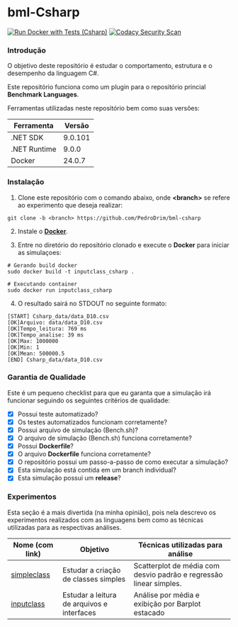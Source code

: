 # bml-Csharp

[![Run Docker with Tests (Csharp)](https://github.com/PedroDrim/bml-csharp/actions/workflows/dotnet.yml/badge.svg?branch=inputclass)](https://github.com/PedroDrim/bml-csharp/actions/workflows/dotnet.yml)
[![Codacy Security Scan](https://github.com/PedroDrim/bml-csharp/actions/workflows/codacy.yml/badge.svg?branch=inputclass)](https://github.com/PedroDrim/bml-csharp/actions/workflows/codacy.yml)

### Introdução

O objetivo deste repositório é estudar o comportamento, estrutura e o desempenho da linguagem C#.

Este repositório funciona como um plugin para o repositório princial **Benchmark Languages**.

Ferramentas utilizadas neste repositório bem como suas versões:

|Ferramenta   |Versão  |
|-------------|--------|
|.NET SDK     |9.0.101 |
|.NET Runtime |9.0.0   |
|Docker       |24.0.7  |

### Instalação

1. Clone este repositório com o comando abaixo, onde **\<branch\>** se refere ao experimento que deseja realizar:

```
git clone -b <branch> https://github.com/PedroDrim/bml-csharp
```

2. Instale o [**Docker**](https://docs.docker.com/engine/install/).

3. Entre no diretório do repositório clonado e execute o **Docker** para iniciar as simulaçoes:

```
# Gerando build docker
sudo docker build -t inputclass_csharp .

# Executando container
sudo docker run inputclass_csharp
```

4. O resultado sairá no STDOUT no seguinte formato:

```
[START] Csharp_data/data_D10.csv
[OK]Arquivo: data/data_D10.csv
[OK]Tempo_leitura: 769 ms
[OK]Tempo_analise: 39 ms
[OK]Max: 1000000
[OK]Min: 1
[OK]Mean: 500000.5
[END] Csharp_data/data_D10.csv
```

### Garantia de Qualidade

Este é um pequeno checklist para que eu garanta que a simulação irá funcionar seguindo os seguintes critérios de qualidade:

- [x] Possui teste automatizado?
- [x] Os testes automatizados funcionam corretamente?
- [x] Possui arquivo de simulação (Bench.sh)?
- [x] O arquivo de simulação (Bench.sh) funciona corretamente?
- [x] Possui **Dockerfile**?
- [x] O arquivo **Dockerfile** funciona corretamente?
- [x] O repositório possui um passo-a-passo de como executar a simulação?
- [x] Esta simulação está contida em um branch individual?
- [x] Esta simulação possui um **release**?

### Experimentos

Esta seção é a mais divertida (na minha opinião), pois nela descrevo os experimentos realizados com as linguagens bem como as técnicas utilizadas para as respectivas análises.

| Nome (com link) | Objetivo | Técnicas utilizadas para análise |
|-----------------|----------|----------------------------------|
| [simpleclass](https://github.com/PedroDrim/Benchmark-Languages/blob/simpleclass/Documents/simpleclass.md) | Estudar a criação de classes simples | Scatterplot de média com desvio padrão e regressão linear simples.|
| [inputclass](https://github.com/PedroDrim/Benchmark-Languages/blob/master/outputs/inputclass/inputclass.md) | Estudar a leitura de arquivos e interfaces | Análise por média e exibição por Barplot estacado |

